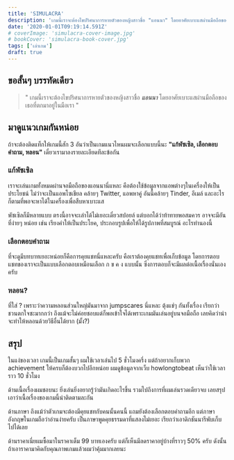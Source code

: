 ```yaml
---
title: 'SIMULACRA'
description: 'เกมนี้เราจะต้องไขปริศนาการหายตัวของหญิงสาวชื่อ "แอนนา" โดยอาศัยเบาะแสผ่านมือถือของเธอที่ตกมาอยู่ในมือเรา'
date: '2020-01-01T09:19:14.591Z'
# coverImage: 'simulacra-cover-image.jpg'
# bookCover: 'simulacra-book-cover.jpg'
tags: ['เล่าเกม']
draft: true
---
```


## ขอสั้นๆ บรรทัดเดียว

> " เกมนี้เราจะต้องไขปริศนาการหายตัวของหญิงสาวชื่อ **_แอนนา_** โดยอาศัยเบาะแสผ่านมือถือของเธอที่ตกมาอยู่ในมือเรา "

## มาดูแนวเกมกันหน่อย

ถ้าจะต้องติดแท็กให้เกมนี้สัก 3 อันว่าเป็นเกมแนวไหนผมจะเลือกแบบนี้นะ **"แก้พัซเซิล, เลือกตอบคำถาม, หลอน"** เดี๋ยวเรามาลงรายละเอียดทีละข้อกัน

### แก้พัซเซิล

เราจะเล่นเกมทั้งหมดผ่านจอมือถือของแอนนานี่แหละ คือต้องใช้ข้อมูลจากแอพต่างๆในเครื่องให้เป็นประโยชน์ ไม่ว่าจะเป็นแอพโซเชียล คล้ายๆ Twitter, แอพหาคู่ อันนี้คล้ายๆ Tinder, อีเมล์ และอะไรก็ตามที่พอจะหาได้ในเครื่องเพื่อสืบหาเบาะแส

พัซเซิลก็มีหลายแบบ ตรงนี้อาจจะเล่าได้ไม่เยอะเดี๋ยวสปอยล์ แต่บอกได้ว่าท้าทายพอสมควร อาจจะมีอันที่ง่ายๆ หน่อย เช่น เรียงคำให้เป็นประโยค, ประกอบรูปเพื่อให้ได้รูปภาพที่สมบูรณ์ อะไรทำนองนี้

### เลือกตอบคำถาม

ที่จะดูมีบทบาทเยอะหน่อยก็คือการคุยแชทนี่แหละครับ คือเราต้องคุยแชทเพื่อเก็บข้อมูล โดยการตอบแชทของเราจะเป็นแบบเลือกตอบเหมือนเลือก ก ข ค ง แบบนั้น ซึ่งการตอบก็จะมีผลต่อเนื้อเรื่องนั่นเองครับ

### หลอน?

ที่ใส่ ? เพราะว่าความหลอนส่วนใหญ่มันมาจาก jumpscares นี่แหละ ตุ้งแช่ๆ กันทั้งเรื่อง เรียกว่าชวนตกใจซะมากกว่า ถึงแม้จะไม่ค่อยชอบแต่ก็พอเข้าใจได้เพราะเกมมันเล่นอยู่บนจอมือถือ เลยคิดว่าน่าจะทำให้หลอนด้วยวิธีอื่นได้ยาก (มั้ง?)

## สรุป

ในแง่ของเวลา เกมนี้เป็นเกมสั้นๆ ผมใช้เวลาเล่นไป 5 ชั่วโมงครึ่ง แต่ถ้าอยากเก็บพวก achievement ให้ครบก็ต้องบวกไปอีกหน่อย ผมดูข้อมูลจากเว็บ howlongtobeat เห็นว่าใช้เวลาราว 10 ชั่วโมง

ด้านเนื้อเรื่องผมชอบนะ ยิ่งเล่นยิ่งอยากรู้ว่ามันเกิดอะไรขึ้น รวมไปถึงการที่ผมเล่นรวดเดียวจบ เลยสรุปเอาว่าเนื้อเรื่องของเกมนี้น่าติดตามละกัน

ด้านภาษา ถึงแม้ว่าตัวเกมจะต้องมีคุยแชทกับคนนั้นคนนี้ แถมยังต้องเลือกตอบคำถามอีก แต่ภาษาอังกฤษในเกมถือว่าอ่านง่ายครับ เป็นภาษาพูดคุยธรรมดาที่แสลงไม่เยอะ เรียกว่าเอาดิกชันนารีพับเก็บไปได้เลย

ด้านราคาเนี่ยผมซื้อมาในราคาเต็ม 99 บาทเองครับ แต่ก็เห็นมีลดราคาอยู่บ้างที่ราวๆ 50% ครับ ดังนั้นถ้าเอาราคามาคิดกับคุณภาพเกมแล้วผมว่าคุ้มมากเลยนะ
